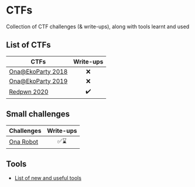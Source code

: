 # CTFs
Collection of CTF challenges (& write-ups), along with tools learnt and used

## List of CTFs

| CTFs | Write-ups |
| ------------- |:-------------:|
| [Ona@EkoParty 2018](https://github.com/s-rodriguez/ctfs/tree/master/ctfs/ekoparty2018/ona-ctf) | :x: |
| [Ona@EkoParty 2019](https://github.com/s-rodriguez/ctfs/tree/master/ctfs/ekoparty2019/ona-ctf) | :x: |
| [Redpwn 2020](https://github.com/s-rodriguez/ctfs/tree/master/ctfs/redpwn2020) | :heavy_check_mark: |

## Small challenges

| Challenges | Write-ups |
| ------------- |:-------------:|
| [Ona Robot](https://github.com/s-rodriguez/ctfs/tree/master/small-challenges/ona-robot-2020) | :white_check_mark::hourglass: |

## Tools
 - [List of new and useful tools](https://github.com/s-rodriguez/ctfs/blob/master/tools.md)
